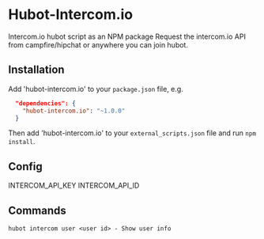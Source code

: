 # Hubot-Intercom.io

Intercom.io hubot script as an NPM package
Request the intercom.io API from campfire/hipchat or anywhere you can join hubot.


## Installation

Add 'hubot-intercom.io' to your `package.json` file, e.g.

```json
  "dependencies": {
    "hubot-intercom.io": "~1.0.0"
  }
```

Then add 'hubot-intercom.io' to your `external_scripts.json` file and run `npm install`.


## Config

  INTERCOM_API_KEY
	INTERCOM_API_ID

## Commands

    hubot intercom user <user id> - Show user info
